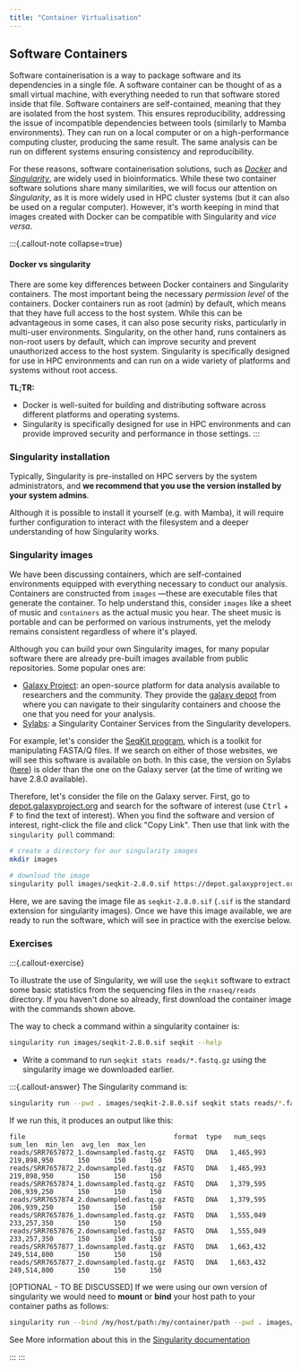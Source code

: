 ```yaml
---
title: "Container Virtualisation"
---
```


## Software Containers

Software containerisation is a way to package software and its dependencies in a single file. 
A software container can be thought of as a small virtual machine, with everything needed to run that software stored inside that file. 
Software containers are self-contained, meaning that they are isolated from the host system. This ensures reproducibility, addressing the issue of incompatible dependencies between tools (similarly to Mamba environments). 
They can run on a local computer or on a high-performance computing cluster, producing the same result.
The same analysis can be run on different systems ensuring consistency and reproducibility.

For these reasons, software containerisation solutions, such as [_Docker_](https://www.docker.com/) and [_Singularity_](https://docs.sylabs.io/guides/latest/user-guide/), are widely used in bioinformatics.
While these two container software solutions share many similarities, we will focus our attention on _Singularity_, as it is more widely used in HPC cluster systems (but it can also be used on a regular computer). 
However, it's worth keeping in mind that images created with Docker can be compatible with Singularity and _vice versa_.

:::{.callout-note collapse=true}
#### Docker vs singularity

There are some key differences between Docker containers and Singularity containers. 
The most important being the necessary *permission level* of the containers. 
Docker containers run as root (admin) by default, which means that they have full access to the host system. 
While this can be advantageous in some cases, it can also pose security risks, particularly in multi-user environments. 
Singularity, on the other hand, runs containers as non-root users by default, which can improve security and prevent unauthorized access to the host system. 
Singularity is specifically designed for use in HPC environments and can run on a wide variety of platforms and systems without root access.

**TL;TR:**

- Docker is well-suited for building and distributing software across different platforms and operating systems.
- Singularity is specifically designed for use in HPC environments and can provide improved security and performance in those settings.
:::


### Singularity installation

Typically, Singularity is pre-installed on HPC servers by the system administrators, and **we recommend that you use the version installed by your system admins**. 

Although it is possible to install it yourself (e.g. with Mamba), it will require further configuration to interact with the filesystem and a deeper understanding of how Singularity works.


### Singularity images

We have been discussing containers, which are self-contained environments equipped with everything necessary to conduct our analysis. Containers are constructed from `images` —these are executable files that generate the container. To help understand this, consider `images` like a sheet of music and `containers` as the actual music you hear. The sheet music is portable and can be performed on various instruments, yet the melody remains consistent regardless of where it's played.

Although you can build your own Singularity images, for many popular software there are already pre-built images available from public repositories. 
Some popular ones are: 

- [Galaxy Project](https://galaxyproject.org/): an open-source platform for data analysis available to researchers and the community. They provide the [galaxy depot](https://depot.galaxyproject.org/singularity/) from where you can navigate to their singularity containers and choose the one that you need for your analysis.
- [Sylabs](https://cloud.sylabs.io/): a Singularity Container Services from the Singularity developers.

For example, let's consider the [SeqKit program](https://bioinf.shenwei.me/seqkit/), which is a toolkit for manipulating FASTA/Q files. 
If we search on either of those websites, we will see this software is available on both. 
In this case, the version on Sylabs ([here](https://cloud.sylabs.io/library/bhargava-morampalli/containers/seqkit)) is older than the one on the Galaxy server (at the time of writing we have 2.8.0 available). 

Therefore, let's consider the file on the Galaxy server.
First, go to [depot.galaxyproject.org](https://depot.galaxyproject.org/singularity/) and search for the software of interest (use <kbd>Ctrl</kbd> + <kbd>F</kbd> to find the text of interest). 
When you find the software and version of interest, right-click the file and click "Copy Link". 
Then use that link with the `singularity pull` command: 

```bash
# create a directory for our singularity images
mkdir images

# download the image
singularity pull images/seqkit-2.8.0.sif https://depot.galaxyproject.org/singularity/seqkit%3A2.8.0--h9ee0642_0
```

Here, we are saving the image file as `seqkit-2.8.0.sif` (`.sif` is the standard extension for singularity images). 
Once we have this image available, we are ready to run the software, which will see in practice with the exercise below. 


### Exercises

:::{.callout-exercise}

To illustrate the use of Singularity, we will use the `seqkit` software to extract some basic statistics from the sequencing files in the `rnaseq/reads` directory. 
If you haven't done so already, first download the container image with the commands shown above. 

The way to check a command within a singularity container is: 

```bash
singularity run images/seqkit-2.8.0.sif seqkit --help
```

- Write a command to run `seqkit stats reads/*.fastq.gz` using the singularity image we downloaded earlier.


:::{.callout-answer}
The Singularity command is: 

```bash
singularity run --pwd . images/seqkit-2.8.0.sif seqkit stats reads/*.fastq.gz
```

If we run this, it produces an output like this: 

```
file                                     format  type   num_seqs      sum_len  min_len  avg_len  max_len
reads/SRR7657872_1.downsampled.fastq.gz  FASTQ   DNA   1,465,993  219,898,950      150      150      150
reads/SRR7657872_2.downsampled.fastq.gz  FASTQ   DNA   1,465,993  219,898,950      150      150      150
reads/SRR7657874_1.downsampled.fastq.gz  FASTQ   DNA   1,379,595  206,939,250      150      150      150
reads/SRR7657874_2.downsampled.fastq.gz  FASTQ   DNA   1,379,595  206,939,250      150      150      150
reads/SRR7657876_1.downsampled.fastq.gz  FASTQ   DNA   1,555,049  233,257,350      150      150      150
reads/SRR7657876_2.downsampled.fastq.gz  FASTQ   DNA   1,555,049  233,257,350      150      150      150
reads/SRR7657877_1.downsampled.fastq.gz  FASTQ   DNA   1,663,432  249,514,800      150      150      150
reads/SRR7657877_2.downsampled.fastq.gz  FASTQ   DNA   1,663,432  249,514,800      150      150      150
```

[OPTIONAL - TO BE DISCUSSED]
If we were using our own version of singularity we would need to **mount** or **bind** your host path to your container paths as follows:

```bash
singularity run --bind /my/host/path:/my/container/path --pwd . images/seqkit-2.8.0.sif seqkit stats reads/*.fastq.gz
```

See More information about this in the [Singularity documentation](https://docs.sylabs.io/guides/3.0/user-guide/bind_paths_and_mounts.html)

:::
:::
